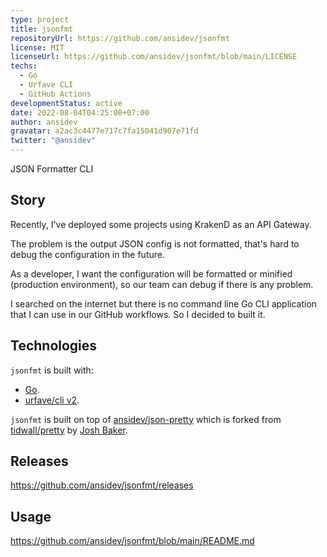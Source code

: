 ```yaml
---
type: project
title: jsonfmt
repositoryUrl: https://github.com/ansidev/jsonfmt
license: MIT
licenseUrl: https://github.com/ansidev/jsonfmt/blob/main/LICENSE
techs:
  - Go
  - Urfave CLI
  - GitHub Actions
developmentStatus: active
date: 2022-08-04T04:25:00+07:00
author: ansidev
gravatar: a2ac3c4477e717c7fa15041d907e71fd
twitter: "@ansidev"
---
```


JSON Formatter CLI

<!-- more -->

## Story

Recently, I've deployed some projects using KrakenD as an API Gateway.

The problem is the output JSON config is not formatted, that's hard to debug the configuration in the future.

As a developer, I want the configuration will be formatted or minified (production environment), so our team can debug if there is any problem.

I searched on the internet but there is no command line Go CLI application that I can use in our GitHub workflows. So I decided to built it.

## Technologies

`jsonfmt` is built with:

- [Go](https://go.dev).
- [urfave/cli v2](https://github.com/urfave/cli).

`jsonfmt` is built on top of [ansidev/json-pretty](https://github.com/ansidev/json-pretty) which is forked from [tidwall/pretty](https://github.com/tidwall/pretty) by [
Josh Baker](https://github.com/tidwall).

## Releases

https://github.com/ansidev/jsonfmt/releases

## Usage

https://github.com/ansidev/jsonfmt/blob/main/README.md
